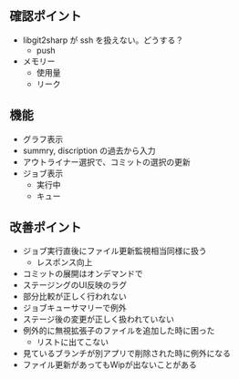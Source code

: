確認ポイント
------------

* libgit2sharp が ssh を扱えない。どうする？
    * push
* メモリー
    * 使用量
    * リーク



機能
----

* グラフ表示
* summry, discription の過去から入力
* アウトライナー選択で、コミットの選択の更新
* ジョブ表示
    * 実行中
    * キュー



改善ポイント
------------

* ジョブ実行直後にファイル更新監視相当同様に扱う
    * レスポンス向上
* コミットの展開はオンデマンドで
* ステージングのUI反映のラグ
* 部分比較が正しく行われない
* ジョブキューサマリーで例外
* ステージ後の変更が正しく扱われていない
* 例外的に無視拡張子のファイルを追加した時に困った
    * リストに出てこない
* 見ているブランチが別アプリで削除された時に例外になる
* ファイル更新があってもWipが出ないことがある

